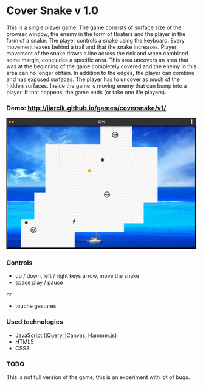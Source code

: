 # Cover Snake v 1.0

This is a single player game. The game consists of surface size
of the browser window, the enemy in the form of floaters and the player in the form of a snake. The player controls a snake using the keyboard. Every movement leaves behind a trail and that the snake increases. Player movement of the snake draws a line across the rink and when combined some margin, concludes a specific area. This area uncovers an area that was at the beginning of the game completely covered and the enemy in this area can no longer obtain. In addition to the edges, the player can combine and has exposed surfaces. The player has to uncover as much of the hidden surfaces. Inside the game is moving enemy that can bump into a player. If that happens, the game ends (or take one life players).

### Demo: <a href="http://jjarcik.github.io/games/coversnake/v1/">http://jjarcik.github.io/games/coversnake/v1/</a>

<img src='./screenshot.png' alt="screenshot" width="500"/>


### Controls
- up / down, left / right keys arrow, move the snake
- space play / pause

or 
- touche gestures

### Used technologies

- JavaScript (jQuery, jCanvas, Hammer.js)
- HTML5
- CSS3

### TODO
This is not full version of the game, this is an experiment with lot of bugs. 
